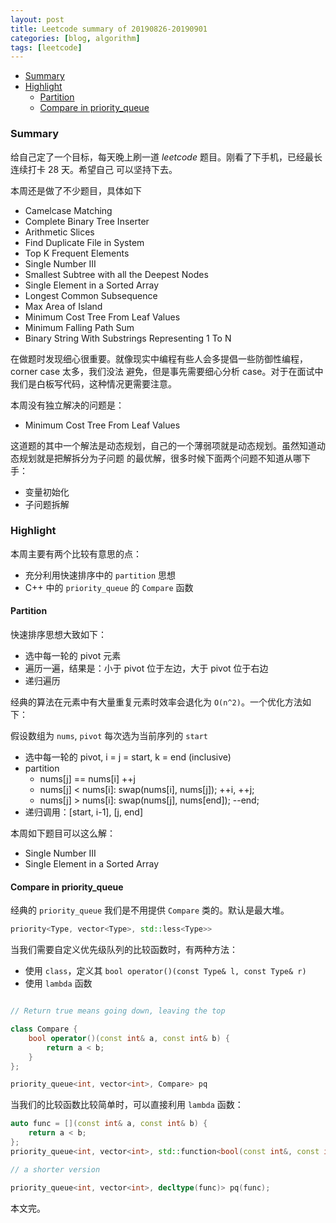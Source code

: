 ```yaml
---
layout: post
title: Leetcode summary of 20190826-20190901
categories: [blog, algorithm]
tags: [leetcode]
---
```


+ [Summary](#summary)
+ [Highlight](#highlight)
  + [Partition](#partition)
  + [Compare in priority\_queue](#priority_queue)


<a id="summary"></a>

### Summary

给自己定了一个目标，每天晚上刷一道 *leetcode* 题目。刚看了下手机，已经最长连续打卡 28 天。希望自己
可以坚持下去。

本周还是做了不少题目，具体如下

+ Camelcase Matching
+ Complete Binary Tree Inserter
+ Arithmetic Slices
+ Find Duplicate File in System
+ Top K Frequent Elements
+ Single Number III
+ Smallest Subtree with all the Deepest Nodes
+ Single Element in a Sorted Array
+ Longest Common Subsequence
+ Max Area of Island
+ Minimum Cost Tree From Leaf Values
+ Minimum Falling Path Sum
+ Binary String With Substrings Representing 1 To N

在做题时发现细心很重要。就像现实中编程有些人会多提倡一些防御性编程，corner case 太多，我们没法
避免，但是事先需要细心分析 case。对于在面试中我们是白板写代码，这种情况更需要注意。

本周没有独立解决的问题是：

+ Minimum Cost Tree From Leaf Values

这道题的其中一个解法是动态规划，自己的一个薄弱项就是动态规划。虽然知道动态规划就是把解拆分为子问题
的最优解，很多时候下面两个问题不知道从哪下手：

+ 变量初始化
+ 子问题拆解

<a id="highlight"></a>

### Highlight

本周主要有两个比较有意思的点：

+ 充分利用快速排序中的 `partition` 思想
+ C++ 中的 `priority_queue` 的 `Compare` 函数

<a id="partition"></a>

#### Partition

快速排序思想大致如下：

+ 选中每一轮的 pivot 元素
+ 遍历一遍，结果是：小于 pivot 位于左边，大于 pivot 位于右边
+ 递归遍历

经典的算法在元素中有大量重复元素时效率会退化为 `O(n^2)`。一个优化方法如下：

假设数组为 `nums`, `pivot` 每次选为当前序列的 `start`

+ 选中每一轮的 pivot, i = j = start, k = end (inclusive)
+ partition
  + nums[j] == nums[i] ++j
  + nums[j] < nums[i]: swap(nums[i], nums[j]); ++i, ++j;
  + nums[j] > nums[i]: swap(nums[j], nums[end]); --end;
+ 递归调用：[start, i-1], [j, end]

本周如下题目可以这么解：

+ Single Number III
+ Single Element in a Sorted Array

<a id="priority_queue"></a>

#### Compare in priority\_queue

经典的 `priority_queue` 我们是不用提供 `Compare` 类的。默认是最大堆。

```cpp
priority<Type, vector<Type>, std::less<Type>>
```

当我们需要自定义优先级队列的比较函数时，有两种方法：

+ 使用 `class`，定义其 `bool operator()(const Type& l, const Type& r)`
+ 使用 `lambda` 函数

```cpp

// Return true means going down, leaving the top

class Compare {
    bool operator()(const int& a, const int& b) {
        return a < b;
    }
};

priority_queue<int, vector<int>, Compare> pq
```

当我们的比较函数比较简单时，可以直接利用 `lambda` 函数：

```cpp
auto func = [](const int& a, const int& b) {
    return a < b;
};
priority_queue<int, vector<int>, std::function<bool(const int&, const int&)>> pq(func);

// a shorter version

priority_queue<int, vector<int>, decltype(func)> pq(func);
```

本文完。
